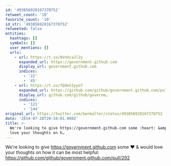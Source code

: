```yaml
---
id: '493856928167370752'
retweet_count: '10'
favorite_count: '10'
id_str: '493856928167370752'
retweeted: false
entities:
  hashtags: []
  symbols: []
  user_mentions: []
  urls:
    - url: https://t.co/AVnUcaJl2y
      expanded_url: https://government.github.com
      display_url: government.github.com
      indices:
        - '22'
        - '45'
    - url: https://t.co/fQdeS1yyo7
      expanded_url: https://github.com/github/government.github.com/pull/292
      display_url: github.com/github/governm…
      indices:
        - '121'
        - '144'
original_url: https://twitter.com/benbalter/status/493856928167370752
date: '2014-07-28T20:34:01.000Z'
title: >-
  We're looking to give https://government.github.com some :heart: &amp; would
  love your thoughts on h…
---
```


We're looking to give https://government.github.com some :heart: &amp; would love your thoughts on how it can be most helpful: https://github.com/github/government.github.com/pull/292
